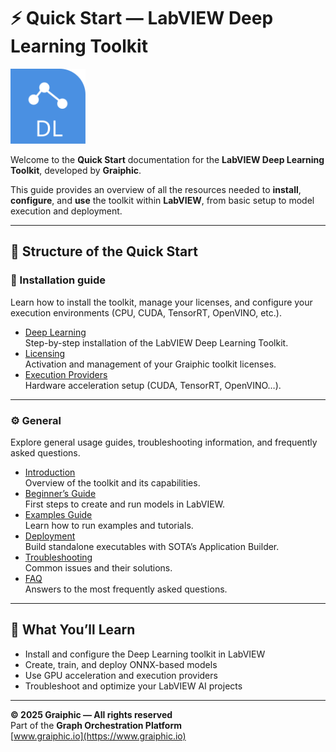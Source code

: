 # ⚡ Quick Start — LabVIEW Deep Learning Toolkit

<img src="General/img/deeplearning.svg" alt="Deep Learning Toolkit Icon" width="120"/>

Welcome to the **Quick Start** documentation for the **LabVIEW Deep Learning Toolkit**, developed by **Graiphic**.

This guide provides an overview of all the resources needed to **install**, **configure**, and **use** the toolkit within **LabVIEW**, from basic setup to model execution and deployment.

---

## 🧭 Structure of the Quick Start

### 🧩 Installation guide

Learn how to install the toolkit, manage your licenses, and configure your execution environments (CPU, CUDA, TensorRT, OpenVINO, etc.).

- [Deep Learning](Installation%20guide/Deep%20Learning.md)  
  Step-by-step installation of the LabVIEW Deep Learning Toolkit.
- [Licensing](Installation%20guide/Licensing.md)  
  Activation and management of your Graiphic toolkit licenses.
- [Execution Providers](Installation%20guide/Execution%20Providers/Readme.md)  
  Hardware acceleration setup (CUDA, TensorRT, OpenVINO…).

---

### ⚙️ General

Explore general usage guides, troubleshooting information, and frequently asked questions.

- [Introduction](General/Introduction.md)  
  Overview of the toolkit and its capabilities.  
- [Beginner’s Guide](General/Beginner’s%20Guide.md)  
  First steps to create and run models in LabVIEW.  
- [Examples Guide](General/Examples%20Guide.md)  
  Learn how to run examples and tutorials.  
- [Deployment](General/Deployment.md)  
  Build standalone executables with SOTA’s Application Builder.  
- [Troubleshooting](General/Troubleshooting.md)  
  Common issues and their solutions.  
- [FAQ](General/FAQ.md)  
  Answers to the most frequently asked questions.  

---

## 🚀 What You’ll Learn

- Install and configure the Deep Learning toolkit in LabVIEW  
- Create, train, and deploy ONNX-based models  
- Use GPU acceleration and execution providers  
- Troubleshoot and optimize your LabVIEW AI projects  

---

**© 2025 Graiphic — All rights reserved**  
Part of the **Graph Orchestration Platform**  
[www.graiphic.io](https://www.graiphic.io)
